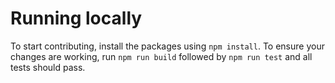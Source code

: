 # Running locally
To start contributing, install the packages using `npm install`. To ensure your changes are working, run `npm run build` followed by `npm run test` and all tests should pass.